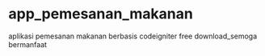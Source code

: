 # app_pemesanan_makanan
aplikasi pemesanan makanan berbasis codeigniter free download_semoga bermanfaat
